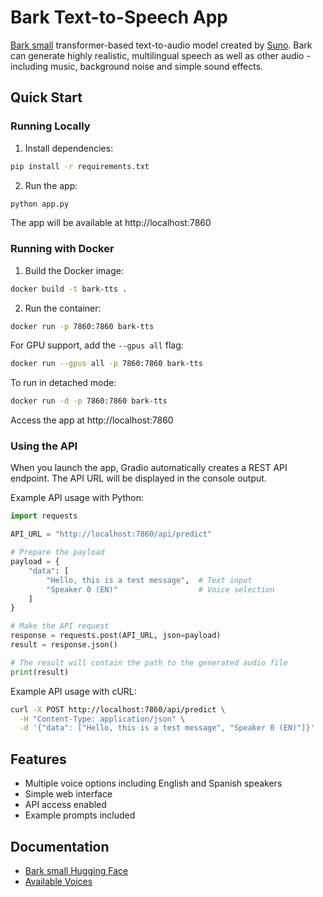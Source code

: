 # Bark Text-to-Speech App

[Bark small](https://github.com/suno-ai/bark) transformer-based text-to-audio model created by [Suno](https://suno.com/). Bark can generate highly realistic, multilingual speech as well as other audio - including music, background noise and simple sound effects.

## Quick Start

### Running Locally

1. Install dependencies:
```bash
pip install -r requirements.txt
```

2. Run the app:
```bash
python app.py
```

The app will be available at http://localhost:7860

### Running with Docker

1. Build the Docker image:
```bash
docker build -t bark-tts .
```

2. Run the container:
```bash
docker run -p 7860:7860 bark-tts
```

For GPU support, add the `--gpus all` flag:
```bash
docker run --gpus all -p 7860:7860 bark-tts
```

To run in detached mode:
```bash
docker run -d -p 7860:7860 bark-tts
```

Access the app at http://localhost:7860

### Using the API

When you launch the app, Gradio automatically creates a REST API endpoint. The API URL will be displayed in the console output.

Example API usage with Python:
```python
import requests

API_URL = "http://localhost:7860/api/predict"

# Prepare the payload
payload = {
    "data": [
        "Hello, this is a test message",  # Text input
        "Speaker 0 (EN)"                  # Voice selection
    ]
}

# Make the API request
response = requests.post(API_URL, json=payload)
result = response.json()

# The result will contain the path to the generated audio file
print(result)
```

Example API usage with cURL:
```bash
curl -X POST http://localhost:7860/api/predict \
  -H "Content-Type: application/json" \
  -d '{"data": ["Hello, this is a test message", "Speaker 0 (EN)"]}'
```

## Features

- Multiple voice options including English and Spanish speakers
- Simple web interface
- API access enabled
- Example prompts included

## Documentation

- [Bark small Hugging Face](https://huggingface.co/suno/bark-small)
- [Available Voices](https://suno-ai.notion.site/8b8e8749ed514b0cbf3f699013548683)


